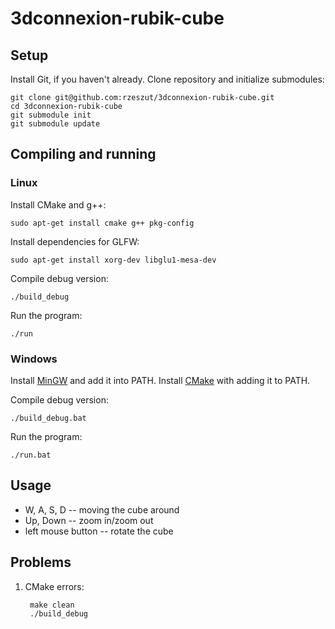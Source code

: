 3dconnexion-rubik-cube
=====================

Setup
-----

Install Git, if you haven't already.
Clone repository and initialize submodules:

    git clone git@github.com:rzeszut/3dconnexion-rubik-cube.git
    cd 3dconnexion-rubik-cube
    git submodule init
    git submodule update

Compiling and running
-------------

### Linux

Install CMake and g++:

    sudo apt-get install cmake g++ pkg-config

Install dependencies for GLFW:

    sudo apt-get install xorg-dev libglu1-mesa-dev

Compile debug version:

    ./build_debug

Run the program:

    ./run

### Windows

Install [MinGW](http://sourceforge.net/projects/mingwbuilds/) and add it into PATH.
Install [CMake](http://www.cmake.org/cmake/resources/software.html) with adding it to PATH.

Compile debug version:

    ./build_debug.bat

Run the program:

    ./run.bat

Usage
-----

+ W, A, S, D -- moving the cube around
+ Up, Down -- zoom in/zoom out
+ left mouse button -- rotate the cube

Problems
--------

1. CMake errors:

        make clean
        ./build_debug

